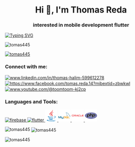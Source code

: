 <h1 align="center">Hi 👋, I'm Thomas Reda</h1>
<h3 align="center">interested in mobile development flutter</h3>
<a href="https://git.io/typing-svg"><img src="https://readme-typing-svg.herokuapp.com?font=Fira+Code&pause=1000&random=false&width=435&lines=The+five+boxing+wizards+jump+quickly" alt="Typing SVG" /></a>

<p align="left"> <img src="https://komarev.com/ghpvc/?username=tomas445&label=Profile%20views&color=0e75b6&style=flat" alt="tomas445" /> </p>

<p align="left"> <a href="https://github.com/ryo-ma/github-profile-trophy"><img src="https://github-profile-trophy.vercel.app/?username=tomas445" alt="tomas445" /></a> </p>

<h3 align="left">Connect with me:</h3>
<p align="left">
<a href="https://linkedin.com/in/www.linkedin.com/in/thomas-halim-599612278" target="blank"><img align="center" src="https://raw.githubusercontent.com/rahuldkjain/github-profile-readme-generator/master/src/images/icons/Social/linked-in-alt.svg" alt="www.linkedin.com/in/thomas-halim-599612278" height="30" width="40" /></a>
<a href="https://fb.com/https://www.facebook.com/tomas.reda.14?mibextid=zbwkwl" target="blank"><img align="center" src="https://raw.githubusercontent.com/rahuldkjain/github-profile-readme-generator/master/src/images/icons/Social/facebook.svg" alt="https://www.facebook.com/tomas.reda.14?mibextid=zbwkwl" height="30" width="40" /></a>
<a href="https://www.youtube.com/c/www.youtube.com/@toomtoom-kj2cp" target="blank"><img align="center" src="https://raw.githubusercontent.com/rahuldkjain/github-profile-readme-generator/master/src/images/icons/Social/youtube.svg" alt="www.youtube.com/@toomtoom-kj2cp" height="30" width="40" /></a>
</p>

<h3 align="left">Languages and Tools:</h3>
<p align="left"> <a href="https://firebase.google.com/" target="_blank" rel="noreferrer"> <img src="https://www.vectorlogo.zone/logos/firebase/firebase-icon.svg" alt="firebase" width="40" height="40"/> </a> <a href="https://flutter.dev" target="_blank" rel="noreferrer"> <img src="https://www.vectorlogo.zone/logos/flutterio/flutterio-icon.svg" alt="flutter" width="40" height="40"/> </a> <a href="https://www.java.com" target="_blank" rel="noreferrer"> <img src="https://raw.githubusercontent.com/devicons/devicon/master/icons/java/java-original.svg" alt="java" width="40" height="40"/> </a> <a href="https://www.mysql.com/" target="_blank" rel="noreferrer"> <img src="https://raw.githubusercontent.com/devicons/devicon/master/icons/mysql/mysql-original-wordmark.svg" alt="mysql" width="40" height="40"/> </a> <a href="https://www.oracle.com/" target="_blank" rel="noreferrer"> <img src="https://raw.githubusercontent.com/devicons/devicon/master/icons/oracle/oracle-original.svg" alt="oracle" width="40" height="40"/> </a> <a href="https://www.php.net" target="_blank" rel="noreferrer"> <img src="https://raw.githubusercontent.com/devicons/devicon/master/icons/php/php-original.svg" alt="php" width="40" height="40"/> </a> </p>

<p><img align="left" src="https://github-readme-stats.vercel.app/api/top-langs?username=tomas445&show_icons=true&locale=en&layout=compact" alt="tomas445" /></p>

<p>&nbsp;<img align="center" src="https://github-readme-stats.vercel.app/api?username=tomas445&show_icons=true&locale=en" alt="tomas445" /></p>

<p><img align="center" src="https://github-readme-streak-stats.herokuapp.com/?user=tomas445&" alt="tomas445" /></p>
